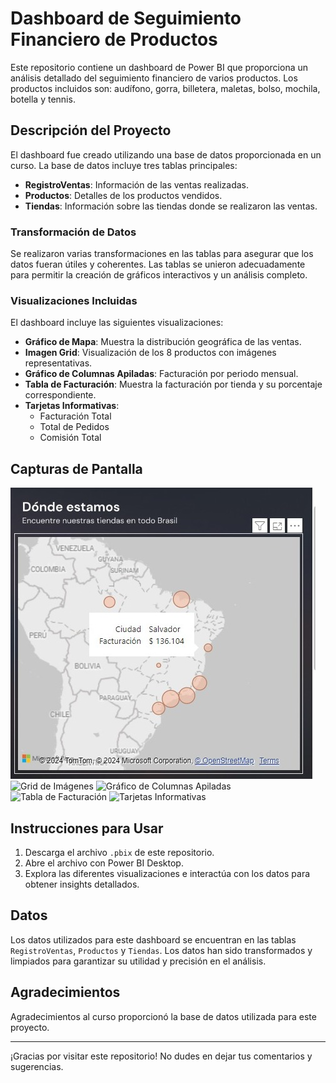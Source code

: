 # Dashboard de Seguimiento Financiero de Productos

Este repositorio contiene un dashboard de Power BI que proporciona un análisis detallado del seguimiento financiero de varios productos. Los productos incluidos son: audífono, gorra, billetera, maletas, bolso, mochila, botella y tennis.

## Descripción del Proyecto

El dashboard fue creado utilizando una base de datos proporcionada en un curso. La base de datos incluye tres tablas principales:
- **RegistroVentas**: Información de las ventas realizadas.
- **Productos**: Detalles de los productos vendidos.
- **Tiendas**: Información sobre las tiendas donde se realizaron las ventas.

### Transformación de Datos

Se realizaron varias transformaciones en las tablas para asegurar que los datos fueran útiles y coherentes. Las tablas se unieron adecuadamente para permitir la creación de gráficos interactivos y un análisis completo.

### Visualizaciones Incluidas

El dashboard incluye las siguientes visualizaciones:
- **Gráfico de Mapa**: Muestra la distribución geográfica de las ventas.
- **Imagen Grid**: Visualización de los 8 productos con imágenes representativas.
- **Gráfico de Columnas Apiladas**: Facturación por periodo mensual.
- **Tabla de Facturación**: Muestra la facturación por tienda y su porcentaje correspondiente.
- **Tarjetas Informativas**:
  - Facturación Total
  - Total de Pedidos
  - Comisión Total

## Capturas de Pantalla

![Mapa de Ventas](images/Mapa.jpeg)
![Grid de Imágenes](imagines/ImagenProducto.jpeg)
![Gráfico de Columnas Apiladas](imagines/GraáficoFacturacións.jpeg)
![Tabla de Facturación](imagines/TablaFacturación.jpeg)
![Tarjetas Informativas](imagines/TarjetasInformativas.jpeg)

## Instrucciones para Usar

1. Descarga el archivo `.pbix` de este repositorio.
2. Abre el archivo con Power BI Desktop.
3. Explora las diferentes visualizaciones e interactúa con los datos para obtener insights detallados.

## Datos

Los datos utilizados para este dashboard se encuentran en las tablas `RegistroVentas`, `Productos` y `Tiendas`. Los datos han sido transformados y limpiados para garantizar su utilidad y precisión en el análisis.

## Agradecimientos

Agradecimientos al curso proporcionó la base de datos utilizada para este proyecto.

---

¡Gracias por visitar este repositorio! No dudes en dejar tus comentarios y sugerencias.
